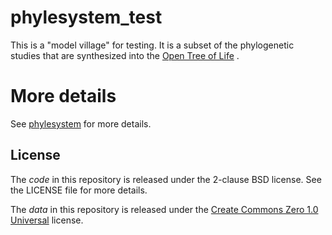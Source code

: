 # phylesystem_test

This is a "model village" for testing. It is a subset of the phylogenetic studies that are synthesized into the
[Open Tree of Life](http://opentreeoflife.org) .

# More details

See [phylesystem](https://github.com/OpenTreeOfLife/phylesystem) for more details.

## License

The *code* in this repository is released under the 2-clause BSD license. See
the LICENSE file for more details.

The *data* in this repository is released under the [Create Commons Zero 1.0 Universal](https://creativecommons.org/publicdomain/zero/1.0/) license.

